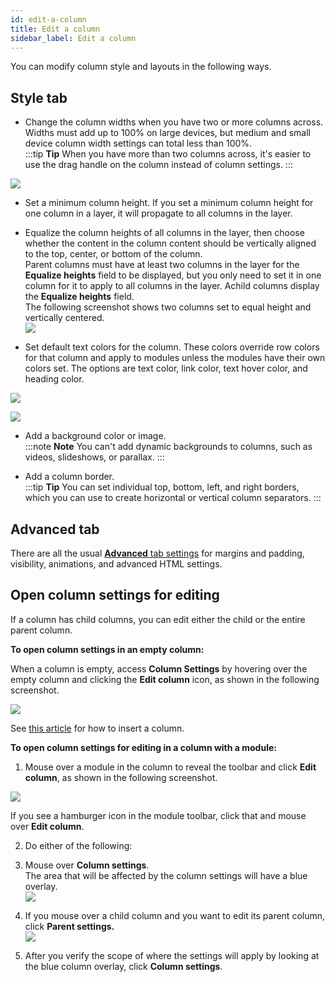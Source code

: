 ```yaml
---
id: edit-a-column
title: Edit a column
sidebar_label: Edit a column
---
```


You can modify column style and layouts in the following ways.

## Style tab

  * Change the column widths when you have two or more columns across.  
Widths must add up to 100% on large devices, but medium and small device
column width settings can total less than 100%.  
:::tip **Tip**
When you have more than two columns across, it's easier to use the drag handle on the column instead of column settings.
:::

![](/img/row-columns-edit-column-1.png)

  * Set a minimum column height. If you set a minimum column height for one column in a layer, it will propagate to all columns in the layer.
  * Equalize the column heights of all columns in the layer, then choose whether the content in the column content should be vertically aligned to the top, center, or bottom of the column.   
Parent columns must have at least two columns in the layer for the **Equalize
heights** field to be displayed, but you only need to set it in one column for
it to apply to all columns in the layer. Achild columns display the **Equalize
heights** field.  
The following screenshot shows two columns set to equal height and vertically
centered.  
![](/img/row-columns-edit-column-2.png)

  * Set default text colors for the column. These colors override row colors for that column and apply to modules unless the modules have their own colors set. The options are text color, link color, text hover color, and heading color.

![](/img/row-columns-edit-column-3-new.png)

![](/img/row-columns-edit-column-3.png)

  * Add a background color or image.  
:::note **Note**
You can't add dynamic backgrounds to columns, such as videos,
slideshows, or parallax.
:::

  * Add a column border.  
:::tip **Tip**
You can set individual top, bottom, left, and right borders, which you can use to create horizontal or vertical column separators.
:::

## Advanced tab

There are all the usual [**Advanced** tab settings](/beaver-builder/layouts/advanced-tab-rows-columns-modules.md) for margins and padding, visibility, animations, and advanced HTML settings.


##  Open column settings for editing

If a column has child columns, you can edit either the child or the entire
parent column.

**To open column settings in an empty column:**

When a column is empty, access **Column Settings** by hovering over the empty
column and clicking the  **Edit column** icon, as shown in the following
screenshot.

![](/img/row-columns-edit-column-5.png)

See [this article](/beaver-builder/layouts/columns/insert-columns.md) for how to insert a column.

**To open column settings for editing in a column with a module:**

1. Mouse over a module in the column to reveal the toolbar and click **Edit column**, as shown in the following screenshot.

  ![](/img/row-columns-edit-column-6.png)

  If you see a hamburger icon in the module toolbar, click that and mouse over **Edit column**.

2. Do either of the following:
  1. Mouse over **Column settings**.  
The area that will be affected by the column settings will have a blue
overlay.  
![](/img/row-columns-edit-column-7.png)

  2. If you mouse over a child column and you want to edit its parent column, click **Parent settings.**  
  ![](/img/row-columns-edit-column-8.png)

  3. After you verify the scope of where the settings will apply by looking at the blue column overlay, click **Column settings**.
